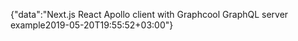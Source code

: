 {"data":"Next.js React Apollo client with Graphcool GraphQL server example2019-05-20T19:55:52+03:00"}
